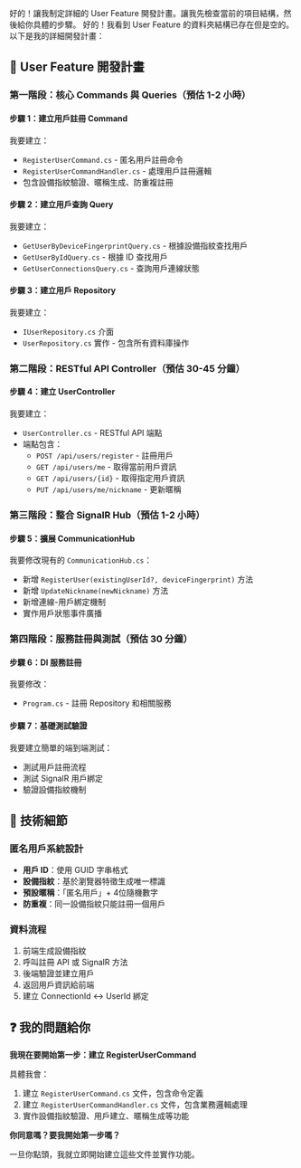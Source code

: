 ﻿好的！讓我制定詳細的 User Feature 開發計畫。讓我先檢查當前的項目結構，然後給你具體的步驟。 好的！我看到 User Feature 的資料夾結構已存在但是空的。以下是我的詳細開發計畫：

## 🎯 User Feature 開發計畫

### 第一階段：核心 Commands 與 Queries（預估 1-2 小時）

#### 步驟 1：建立用戶註冊 Command
我要建立：
- `RegisterUserCommand.cs` - 匿名用戶註冊命令
- `RegisterUserCommandHandler.cs` - 處理用戶註冊邏輯
- 包含設備指紋驗證、暱稱生成、防重複註冊

#### 步驟 2：建立用戶查詢 Query  
我要建立：
- `GetUserByDeviceFingerprintQuery.cs` - 根據設備指紋查找用戶
- `GetUserByIdQuery.cs` - 根據 ID 查找用戶
- `GetUserConnectionsQuery.cs` - 查詢用戶連線狀態

#### 步驟 3：建立用戶 Repository
我要建立：
- `IUserRepository.cs` 介面
- `UserRepository.cs` 實作 - 包含所有資料庫操作

### 第二階段：RESTful API Controller（預估 30-45 分鐘）

#### 步驟 4：建立 UserController
我要建立：
- `UserController.cs` - RESTful API 端點
- 端點包含：
  - `POST /api/users/register` - 註冊用戶
  - `GET /api/users/me` - 取得當前用戶資訊
  - `GET /api/users/{id}` - 取得指定用戶資訊
  - `PUT /api/users/me/nickname` - 更新暱稱

### 第三階段：整合 SignalR Hub（預估 1-2 小時）

#### 步驟 5：擴展 CommunicationHub
我要修改現有的 `CommunicationHub.cs`：
- 新增 `RegisterUser(existingUserId?, deviceFingerprint)` 方法
- 新增 `UpdateNickname(newNickname)` 方法
- 新增連線-用戶綁定機制
- 實作用戶狀態事件廣播

### 第四階段：服務註冊與測試（預估 30 分鐘）

#### 步驟 6：DI 服務註冊
我要修改：
- `Program.cs` - 註冊 Repository 和相關服務

#### 步驟 7：基礎測試驗證
我要建立簡單的端到端測試：
- 測試用戶註冊流程
- 測試 SignalR 用戶綁定
- 驗證設備指紋機制

## 🔧 技術細節

### 匿名用戶系統設計
- **用戶 ID**：使用 GUID 字串格式
- **設備指紋**：基於瀏覽器特徵生成唯一標識
- **預設暱稱**：「匿名用戶」+ 4位隨機數字
- **防重複**：同一設備指紋只能註冊一個用戶

### 資料流程
1. 前端生成設備指紋
2. 呼叫註冊 API 或 SignalR 方法
3. 後端驗證並建立用戶
4. 返回用戶資訊給前端
5. 建立 ConnectionId ↔ UserId 綁定

## ❓ 我的問題給你

**我現在要開始第一步：建立 RegisterUserCommand**

具體我會：
1. 建立 `RegisterUserCommand.cs` 文件，包含命令定義
2. 建立 `RegisterUserCommandHandler.cs` 文件，包含業務邏輯處理
3. 實作設備指紋驗證、用戶建立、暱稱生成等功能

**你同意嗎？要我開始第一步嗎？**

一旦你點頭，我就立即開始建立這些文件並實作功能。